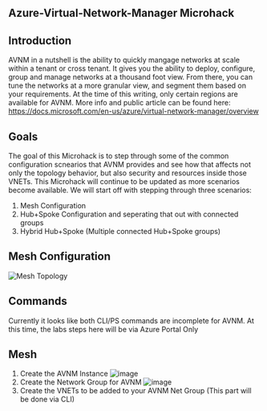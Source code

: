 ## Azure-Virtual-Network-Manager Microhack


## Introduction

AVNM in a nutshell is the ability to quickly mangage networks at scale within a tenant or cross tenant. It gives you the ability to deploy, configure, group and manage networks at a thousand foot view. From there, you can tune the networks at a more granular view, and segment them based on your requirements. At the time of this writing, only certain regions are available for AVNM. More info and public article can be found here: https://docs.microsoft.com/en-us/azure/virtual-network-manager/overview

## Goals

The goal of this Microhack is to step through some of the common configuration scnearios that AVNM provides and see how that affects not only the topology behavior, but also security and resources inside those VNETs. This Microhack will continue to be updated as more scenarios become available. We will start off with stepping through three scenarios:

1. Mesh Configuration
2. Hub+Spoke Configuration and seperating that out with connected groups
3. Hybrid Hub+Spoke (Multiple connected Hub+Spoke groups)

## Mesh Configuration

![Mesh Topology](https://user-images.githubusercontent.com/55964102/170347376-dbe813ab-3e5a-48dd-8ea2-730a80cc16c0.png)

## Commands

Currently it looks like both CLI/PS commands are incomplete for AVNM. At this time, the labs steps here will be via Azure Portal Only 

## Mesh
1. Create the AVNM Instance
![image](https://user-images.githubusercontent.com/55964102/171273823-fb3f485a-b605-42c7-9d5f-9acb5926a38f.png)
2. Create the Network Group for AVNM
![image](https://user-images.githubusercontent.com/55964102/171274267-7caa8991-0894-4c6f-95c7-2d7e3613ced9.png)
3. Create the VNETs to be added to your AVNM Net Group (This part will be done via CLI)

